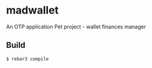madwallet
=====

An OTP application
Pet project - wallet finances manager

Build
-----

    $ rebar3 compile
